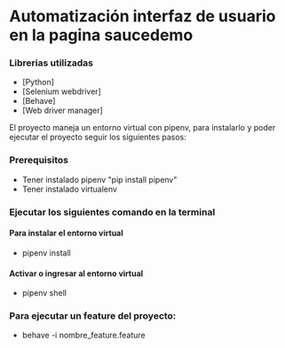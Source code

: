 # Automatización interfaz de usuario en la pagina saucedemo

### Librerias utilizadas
* [Python]
* [Selenium webdriver]
* [Behave]
* [Web driver manager]

El proyecto maneja un entorno virtual con pipenv, para instalarlo y poder ejecutar el proyecto seguir los siguientes pasos: 
### Prerequisitos
* Tener instalado pipenv "pip install pipenv"
* Tener instalado virtualenv

### Ejecutar los siguientes comando en la terminal

#### Para instalar el entorno virtual
* pipenv install

#### Activar o ingresar al entorno virtual 
* pipenv shell

### Para ejecutar un feature del proyecto:
* behave -i nombre_feature.feature


